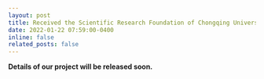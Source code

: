 ```yaml
---
layout: post
title: Received the Scientific Research Foundation of Chongqing University of Technology grant 200K(RMB) to study structural sparsity based robust and flexible learning model!
date: 2022-01-22 07:59:00-0400
inline: false
related_posts: false
---
```


<b> Details of our project will be released soon. </b>
